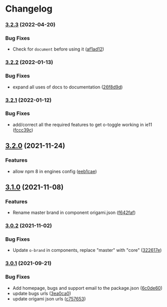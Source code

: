 # Changelog

### [3.2.3](https://www.github.com/Financial-Times/origami/compare/o-toggle-v3.2.2...o-toggle-v3.2.3) (2022-04-20)

### Bug Fixes

- Check for `document` before using it ([af1ad12](https://www.github.com/Financial-Times/origami/commit/af1ad128652d5db42aa5b26bba2cd527855af16e))

### [3.2.2](https://www.github.com/Financial-Times/origami/compare/o-toggle-v3.2.1...o-toggle-v3.2.2) (2022-01-13)

### Bug Fixes

- expand all uses of docs to documentation ([26f8d9d](https://www.github.com/Financial-Times/origami/commit/26f8d9d8cbbe3e78902d8c3951b37e08150a77bd))

### [3.2.1](https://www.github.com/Financial-Times/origami/compare/o-toggle-v3.2.0...o-toggle-v3.2.1) (2022-01-12)

### Bug Fixes

- add/correct all the required features to get o-toggle working in ie11 ([fccc39c](https://www.github.com/Financial-Times/origami/commit/fccc39c81a213d2b35dd456dd4f464d25baa3b76))

## [3.2.0](https://www.github.com/Financial-Times/origami/compare/o-toggle-v3.1.0...o-toggle-v3.2.0) (2021-11-24)

### Features

- allow npm 8 in engines config ([eeb1cae](https://www.github.com/Financial-Times/origami/commit/eeb1cae6e7f0379e647f2b41240b1f294997d528))

## [3.1.0](https://www.github.com/Financial-Times/origami/compare/o-toggle-v3.0.2...o-toggle-v3.1.0) (2021-11-08)

### Features

- Rename master brand in component origami.json ([f642faf](https://www.github.com/Financial-Times/origami/commit/f642faf0574d84ea8185b56e6090c8015def27e6))

### [3.0.2](https://www.github.com/Financial-Times/origami/compare/o-toggle-v3.0.1...o-toggle-v3.0.2) (2021-11-02)

### Bug Fixes

- Update `o-brand` in components, replace "master" with "core" ([322617e](https://www.github.com/Financial-Times/origami/commit/322617ea80f30a6825d9c36872e05574b871ea82))

### [3.0.1](https://www.github.com/Financial-Times/origami/compare/o-toggle-v3.0.0...o-toggle-v3.0.1) (2021-09-21)

### Bug Fixes

- Add homepage, bugs and support email to the package.json ([6c0de60](https://www.github.com/Financial-Times/origami/commit/6c0de60ebd6e64c4dd16d000fcc6b79412ce30f4))
- update bugs urls ([3ea0ca0](https://www.github.com/Financial-Times/origami/commit/3ea0ca03bcb6e55142a77387ad0fff5ddf056d44))
- update origami json urls ([c757653](https://www.github.com/Financial-Times/origami/commit/c7576532b5a14f0462d5346dfb63238be025602e))
